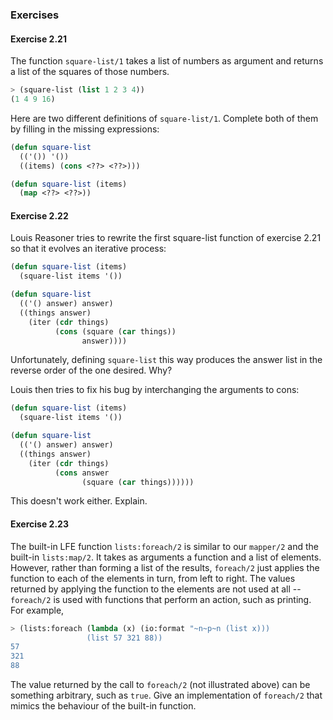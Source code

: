 ### Exercises

#### Exercise 2.21

The function ``square-list/1`` takes a list of numbers as argument and returns a list of the squares of those numbers.

```lisp
> (square-list (list 1 2 3 4))
(1 4 9 16)
```

Here are two different definitions of ``square-list/1``. Complete both of them by filling in the missing expressions:

```lisp
(defun square-list
  (('()) '())
  ((items) (cons <??> <??>)))
```
```lisp
(defun square-list (items)
  (map <??> <??>))
```

#### Exercise 2.22

Louis Reasoner tries to rewrite the first square-list function of exercise 2.21 so that it evolves an iterative process:

```lisp
(defun square-list (items)
  (square-list items '())

(defun square-list
  (('() answer) answer) 
  ((things answer)
    (iter (cdr things) 
          (cons (square (car things))
                answer))))
```

Unfortunately, defining ``square-list`` this way produces the answer list in the reverse order of the one desired. Why?

Louis then tries to fix his bug by interchanging the arguments to cons:

```lisp
(defun square-list (items)
  (square-list items '())

(defun square-list
  (('() answer) answer) 
  ((things answer)
    (iter (cdr things) 
          (cons answer
                (square (car things))))))
```

This doesn't work either. Explain.

#### Exercise 2.23

The built-in LFE function ``lists:foreach/2`` is similar to our ``mapper/2`` and the built-in ``lists:map/2``. It takes as arguments a function and a list of elements. However, rather than forming a list of the results, ``foreach/2`` just applies the function to each of the elements in turn, from left to right. The values returned by applying the function to the elements are not used at all -- ``foreach/2`` is used with functions that perform an action, such as printing. For example,

```lisp
> (lists:foreach (lambda (x) (io:format "~n~p~n (list x)))
                 (list 57 321 88))
57
321
88
```

The value returned by the call to ``foreach/2`` (not illustrated above) can be something arbitrary, such as ``true``. Give an implementation of ``foreach/2`` that mimics the behaviour of the built-in function.
